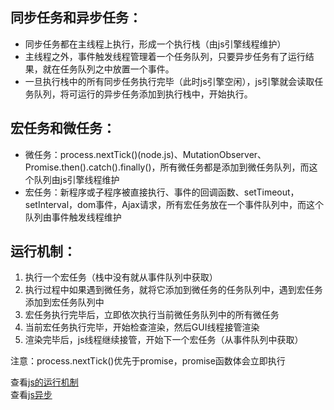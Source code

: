 ## 同步任务和异步任务：  
* 同步任务都在主线程上执行，形成一个执行栈（由js引擎线程维护）  
* 主线程之外，事件触发线程管理着一个任务队列，只要异步任务有了运行结果，就在任务队列之中放置一个事件。  
* 一旦执行栈中的所有同步任务执行完毕（此时js引擎空闲），js引擎就会读取任务队列，将可运行的异步任务添加到执行栈中，开始执行。  

## 宏任务和微任务：  
* 微任务：process.nextTick()(node.js)、MutationObserver、Promise.then().catch().finally()，所有微任务都是添加到微任务队列，而这个队列由js引擎线程维护  
* 宏任务：新程序或子程序被直接执行、事件的回调函数、setTimeout，setInterval，dom事件，Ajax请求，所有宏任务放在一个事件队列中，而这个队列由事件触发线程维护  

## 运行机制：
1. 执行一个宏任务（栈中没有就从事件队列中获取）  
2. 执行过程中如果遇到微任务，就将它添加到微任务的任务队列中，遇到宏任务添加到宏任务队列中  
3. 宏任务执行完毕后，立即依次执行当前微任务队列中的所有微任务  
4. 当前宏任务执行完毕，开始检查渲染，然后GUI线程接管渲染  
5. 渲染完毕后，js线程继续接管，开始下一个宏任务（从事件队列中获取）  

注意：process.nextTick()优先于promise，promise函数体会立即执行  

查看[js的运行机制](http://www.dailichun.com/2018/01/21/js_singlethread_eventloop.html)  
查看[js异步](https://github.com/Advanced-Frontend/Daily-Interview-Question/issues/7)